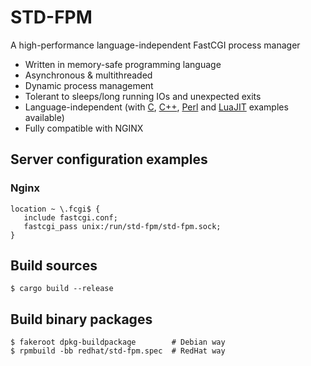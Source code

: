 STD-FPM
=============
A high-performance language-independent FastCGI process manager
* Written in memory-safe programming language
* Asynchronous & multithreaded
* Dynamic process management
* Tolerant to sleeps/long running IOs and unexpected exits
* Language-independent (with [C](/examples/c/), [C++](/examples/c++/), [Perl](/examples/perl/) and [LuaJIT](/examples/luajit/) examples available)
* Fully compatible with NGINX

## Server configuration examples
### Nginx
```nohighlight
location ~ \.fcgi$ {
   include fastcgi.conf;
   fastcgi_pass unix:/run/std-fpm/std-fpm.sock;
}
```
## Build sources
```nohighlight
$ cargo build --release
```
## Build binary packages
```nohighlight
$ fakeroot dpkg-buildpackage        # Debian way
$ rpmbuild -bb redhat/std-fpm.spec  # RedHat way
```
